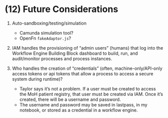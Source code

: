# (12) Future Considerations

1. Auto-sandboxing/testing/simulation

   - Camunda simulation tool?
   - OpenFn `fakeAdaptor.js`?

2. IAM handles the provisioning of “admin users” (humans) that log into the
   Workflow Engine Building Block dashboard to build, run, and audit/monitor
   processes and process instances.&#x20;

3. Who handles the creation of “credentials” (often, machine-only/API-only
   access tokens or api tokens that allow a process to access a secure system
   during runtime)?

   - Taylor says it’s not a problem. If a user must be created to access the MoH
     patient registry, that user must be created via IAM. Once it’s created,
     there will be a username and password.
   - The username and password may be saved in lastpass, in my notebook, or
     stored as a credential in a workflow engine.
